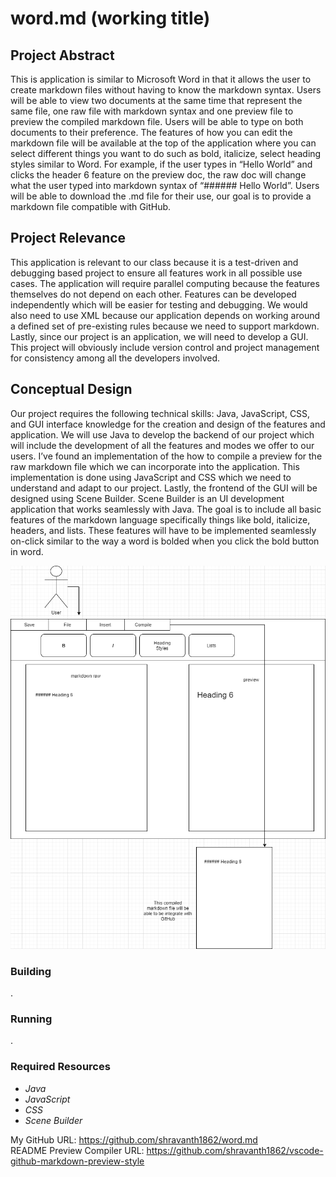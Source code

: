 # word.md (working title)

## Project Abstract
This is application is similar to Microsoft Word in that it allows the user to create markdown files without having to know the markdown syntax. Users will be able to view two documents at the same time that represent the same file, one raw file with markdown syntax and one preview file to preview the compiled markdown file. Users will be able to type on both documents to their preference. The features of how you can edit the markdown file will be available at the top of the application where you can select different things you want to do such as bold, italicize, select heading styles similar to Word. For example, if the user types in “Hello World” and clicks the header 6 feature on the preview doc, the raw doc will change what the user typed into markdown syntax of “###### Hello World”. Users will be able to download the .md file for their use, our goal is to provide a markdown file compatible with GitHub.

## Project Relevance
This application is relevant to our class because it is a test-driven and debugging based project to ensure all features work in all possible use cases. The application will require parallel computing because the features themselves do not depend on each other. Features can be developed independently which will be easier for testing and debugging. We would also need to use XML because our application depends on working around a defined set of pre-existing rules because we need to support markdown. Lastly, since our project is an application, we will need to develop a GUI. This project will obviously include version control and project management for consistency among all the developers involved.

## Conceptual Design
Our project requires the following technical skills: Java, JavaScript, CSS, and GUI interface knowledge for the creation and design of the features and application. We will use Java to develop the backend of our project which will include the development of all the features and modes we offer to our users. I’ve found an implementation of the how to compile a preview for the raw markdown file which we can incorporate into the application.  This implementation is done using JavaScript and CSS which we need to understand and adapt to our project. Lastly, the frontend of the GUI will be designed using Scene Builder. Scene Builder is an UI development application that works seamlessly with Java. The goal is to include all basic features of the markdown language specifically things like bold, italicize, headers, and lists. These features will have to be implemented seamlessly on-click similar to the way a word is bolded when you click the bold button in word. 

![UML Diagram](https://github.com/shravanth1862/word.md/blob/master/Individual%20Project%20Proposal%20UML%20Diagram%20Link.png)

### Building
.
### Running
.
### Required Resources
- _Java_
- _JavaScript_
- _CSS_
- _Scene Builder_

My GitHub URL: https://github.com/shravanth1862/word.md
<br> README Preview Compiler URL: https://github.com/shravanth1862/vscode-github-markdown-preview-style
